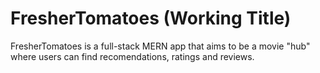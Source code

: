 # FresherTomatoes (Working Title)

FresherTomatoes is a full-stack MERN app that aims to be a movie "hub" where users can find recomendations, ratings and reviews. 